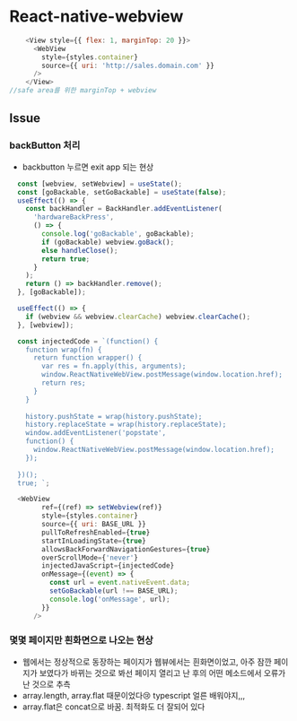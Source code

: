 # React-native-webview

```js
    <View style={{ flex: 1, marginTop: 20 }}>
      <WebView
        style={styles.container}
        source={{ uri: 'http://sales.domain.com' }}
      />
    </View>
//safe area를 위한 marginTop + webview
```


## Issue
### backButton 처리
- backbutton 누르면 exit app 되는 현상

```js
  const [webview, setWebview] = useState();
  const [goBackable, setGoBackable] = useState(false);
  useEffect(() => {
    const backHandler = BackHandler.addEventListener(
      'hardwareBackPress',
      () => {
        console.log('goBackable', goBackable);
        if (goBackable) webview.goBack();
        else handleClose();
        return true;
      }
    );
    return () => backHandler.remove();
  }, [goBackable]);

  useEffect(() => {
    if (webview && webview.clearCache) webview.clearCache();
  }, [webview]);

  const injectedCode = `(function() { 
    function wrap(fn) { 
      return function wrapper() { 
        var res = fn.apply(this, arguments); 
        window.ReactNativeWebView.postMessage(window.location.href); 
        return res; 
      } 
    } 
    
    history.pushState = wrap(history.pushState); 
    history.replaceState = wrap(history.replaceState); 
    window.addEventListener('popstate', 
    function() { 
      window.ReactNativeWebView.postMessage(window.location.href); 
    });
  
  })(); 
  true; `;

  <WebView
        ref={(ref) => setWebview(ref)}
        style={styles.container}
        source={{ uri: BASE_URL }}
        pullToRefreshEnabled={true}
        startInLoadingState={true}
        allowsBackForwardNavigationGestures={true}
        overScrollMode={'never'}
        injectedJavaScript={injectedCode}
        onMessage={(event) => {
          const url = event.nativeEvent.data;
          setGoBackable(url !== BASE_URL);
          console.log('onMessage', url);
        }} 
      />

```

  
  ### 몇몇 페이지만 흰화면으로 나오는 현상
  - 웹에서는 정상적으로 동장하는 페이지가 웹뷰에서는 흰화면이었고, 아주 잠깐 페이지가 보였다가 바뀌는 것으로 봐선 페이지 열리고 난 후의 어떤 메소드에서 오류가 난 것으로 추측
  - array.length, array.flat 때문이었다😢 typescript 얼른 배워야지,,,
  - array.flat은 concat으로 바꿈. 최적화도 더 잘되어 있다
